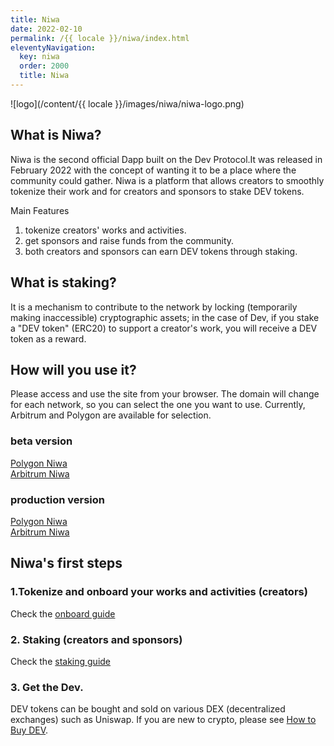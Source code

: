 ```yaml
---
title: Niwa
date: 2022-02-10
permalink: /{{ locale }}/niwa/index.html
eleventyNavigation:
  key: niwa
  order: 2000
  title: Niwa
---
```


![logo](/content/{{ locale }}/images/niwa/niwa-logo.png)

## What is Niwa?

Niwa is the second official Dapp built on the Dev Protocol.It was released in February 2022 with the concept of wanting it to be a place where the community could gather.
Niwa is a platform that allows creators to smoothly tokenize their work and for creators and sponsors to stake DEV tokens.

Main Features

1. tokenize creators' works and activities.
2. get sponsors and raise funds from the community.
3. both creators and sponsors can earn DEV tokens through staking.

## What is staking?

It is a mechanism to contribute to the network by locking (temporarily making inaccessible) cryptographic assets; in the case of Dev, if you stake a "DEV token" (ERC20) to support a creator's work, you will receive a DEV token as a reward.

## How will you use it?

Please access and use the site from your browser.
The domain will change for each network, so you can select the one you want to use.
Currently, Arbitrum and Polygon are available for selection.

### beta version

[Polygon Niwa](https://polygon.niwa-beta.devprotocol.xyz)<br>
[Arbitrum Niwa](https://arbitrum.niwa-beta.devprotocol.xyz)

### production version

[Polygon Niwa](https://polygon.niwa.xyz/)<br>
[Arbitrum Niwa](https://arbitrum.niwa.xyz/)

## Niwa's first steps

### 1.Tokenize and onboard your works and activities (creators)

Check the [onboard guide](/niwa/onboard-guide/)

### 2. Staking (creators and sponsors)

Check the [staking guide](/niwa/how-to-stake/)

### 3. Get the Dev.

DEV tokens can be bought and sold on various DEX (decentralized exchanges) such as Uniswap.
If you are new to crypto, please see [How to Buy DEV](/stakes-social/how-to-buy/).
